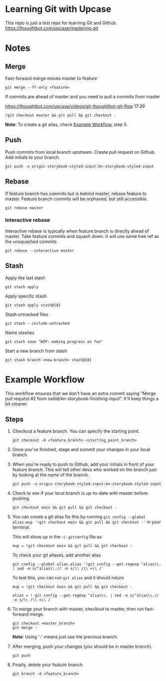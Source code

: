 # Learning Git with Upcase

This repo is just a test repo for learning Git and Github.
https://thoughtbot.com/upcase/mastering-git

# Notes

## Merge

Fast-forward merge moves master to feature

    git merge --ff-only <feature>

If commits are ahead of master and you need to pull a commits from master

https://thoughtbot.com/upcase/videos/git-thoughtbot-git-flow 17:39

    !git checkout master && git pull && git checkout -

**Note**: To create a git alias, check [Example Workflow](#Example-Workflow), step 5.

## Push

Push commits from local branch upstream. Create pull request on Github. Add initials to your branch.

    git push -u origin storybook-styled-input:kn-storybook-styled-input

## Rebase

If feature branch has commits but is behind master, rebase feature to master. Feature branch commits will be orphaned, but still accessible.

    git rebase master

### Interactive rebase

Interactive rebase is typically when feature branch is directly ahead of master. Take feature commits and squash down. It will use same tree ref as the unsquashed commits

    git rebase --interactive master

## Stash

Apply the last stash

    git stash apply

Apply specific stash

    git stash apply stash@{0}

Stash untracked files

    git stash --include-untracked

Name stashes

    git stash save "WIP: making progress on foo"

Start a new branch from stash

    git stash branch <new-branch> stash@{0}

# Example Workflow

This workflow ensures that we don't have an extra commit saying "Merge pull request #2 from oxbld/kn-storybook-finishing-input". It'll keep things a bit cleaner.

## Steps

1.  Checkout a feature branch. You can specify the starting point.

        git checkout -b <feature_branch> <starting_point_branch>

2.  Once you've finished, stage and commit your changes in your local branch.

3.  When you're ready to push to Github, add your initials in front of your feature branch. This will tell other devs who worked on the branch just by looking at the name of the branch.

        git push -u origin storybook-styled-input:kn-storybook-styled-input

4.  Check to see if your local branch is up-to-date with master before pushing.

        git checkout main && git pull && git checkout -

5.  You can create a git alias for this by running `git config --global alias.mup '!git checkout main && git pull && git checkout -'` in your terminal.

    This will show up in the `~/.gitconfig` file as

        mup = !git checkout main && git pull && git checkout -

    To check your git aliases, add another alias

        git config --global alias.alias '!git config --get-regexp ^alias\\. | sed -e s/^alias\\.// -e s/\\ /\\ =\\ /'

    To test this, you can run `git alias` and it should return

        mup = !git checkout main && git pull && git checkout -

        alias = ! git config --get-regexp ^alias\\. | sed -e s/^alias\\.// -e s/\\ /\\ =\\ /

6.  To merge your branch with master, checkout to master, then run fast-forward merge.

        git checkout <master_branch>
        git merge -

    **Note**: Using '-' means just use the previous branch.

7.  After merging, push your changes (you should be in master branch).

        git push

8.  Finally, delete your feature branch.

        git branch -d <feature_branch>
